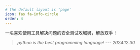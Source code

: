 ```yaml
---
# the default layout is 'page'
icon: fas fa-info-circle
order: 4
---
```




一名喜欢使用工具解决问题的安全测试攻城狮，解放双手！



> *python is the best programming language!    --- 2024.12.30*

